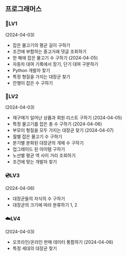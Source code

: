 ## 프로그래머스
### 📰LV1
(2024-04-03)
- 잡은 물고기의 평균 길이 구하기
- 조건에 부합하는 중고거래 댓글 조회하기
- 한 해에 잡은 물고기 수 구하기
(2024-04-05)
- 자동차 대여 기록에서 장기, 단기 대여 구분하기
- Python 개발자 찾기
- 특정 형질을 가지는 대장균 찾기
- 잔챙이 잡은 수 구하기
### 💾LV2
(2024-04-03)
- 재구매가 일어난 상품과 회원 리스트 구하기
(2024-04-05)
- 특정 물고기를 잡은 총 수 구하기
(2024-04-06)
- 부모이 형질을 모두 가지는 대장균 찾기
(2024-04-07)
- 월별 잡은 물고기 수 구하기
- 분기별 분화된 대장균의 개체 수 구하기
- 업그레이드 된 아이템 구하기
- 노선별 평균 역 사이 거리 조회하기
- 조건에 맞는 개발자 찾기
### 💿LV3
(2024-04-06)
- 대장균들의 자식의 수 구하기
- 대장균의 크기에 따라 분류하기 1, 2
### ☁️LV4
(2024-04-03)
- 오프라인/온라인 판매 데이터 통합하기
(2024-04-06)
- 특정 세대의 대장균 찾기
